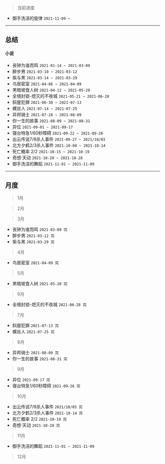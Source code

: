 > 当前进度

* 御手洗洁的旋律 `2021-11-09 ~`

---

## 总结

#### 小说

* 丧钟为谁而鸣 `2021-01-14 ~ 2021-03-09`
* 醉步男 `2021-03-10 ~ 2021-03-12`
* 紫与黑 `2021-03-14 ~ 2021-03-29`
* 鸟居密室 `2021-04-06 ~ 2021-04-09`
* 黑暗坡食人树 `2021-04-12 ~ 2021-05-20`
* 全境封锁-熄灭的不夜城 `2021-05-21 ~ 2021-06-28`
* 斜屋犯罪 `2021-06-30 ~ 2021-07-13`
* 螺丝人 `2021-07-14 ~ 2021-07-25`
* 异邦骑士 `2021-07-28 ~ 2021-08-09`
* 你一生的故事 `2021-08-09 ~ 2021-08-31`
* 异位 `2021-09-01 ~ 2021-09-17`
* 寝台特急1/60秒障碍 `2021-09-22 ~ 2021-09-26`
* 出云传说7/8杀人事件 `2021-09-27 ~ 2021/10/03`
* 北方夕鹤2/3杀人事件 `2021-10-08 ~ 2021-10-14`
* 死亡概率 2/2 `2021-10-15 ~ 2021-10-19`
* 奇想·天动 `2021-10-20 ~ 2021-10-28`
* 御手洗洁的舞蹈 `2021-11-01 ~ 2021-11-09`

--- 

## 月度

> 1月

> 2月

> 3月

* 丧钟为谁而鸣 `2021-03-09 完`
* 醉步男 `2021-03-12 完`
* 紫与黑 `2021-03-29 完`

> 4月

* 鸟居密室 `2021-04-09 完`

> 5月

* 黑暗坡食人树 `2021-05-20 完`

> 6月

- 全境封锁-熄灭的不夜城 `2021-06-28 完`

> 7月

- 斜屋犯罪 `2021-07-13 完`
- 螺丝人 `2021-07-25 完`

> 8月

* 异邦骑士 `2021-08-09 完`
* 你一生的故事 `2021-08-31 完`

> 9月

* 异位 `2021-09-17 完`
* 寝台特急1/60秒障碍 `2021-09-26 完`

> 10月

* 出云传说7/8杀人事件 `2021/10/03 完`
* 北方夕鹤2/3杀人事件 `2021-10-14 完`
* 死亡概率 2/2 `2021-10-19 完`
* 奇想·天动 `2021-10-28 完`

> 11月

* 御手洗洁的舞蹈 `2021-11-01 ~ 2021-11-09`

> 12月
